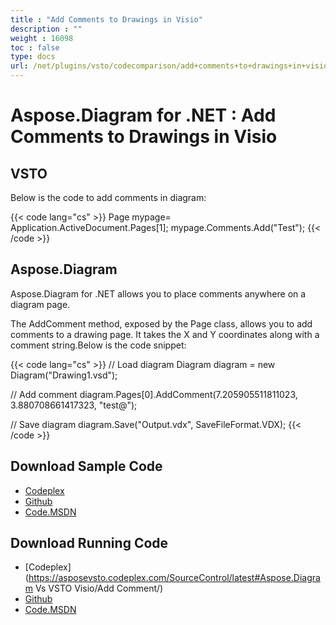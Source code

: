 ```yaml
---
title : "Add Comments to Drawings in Visio" 
description : "" 
weight : 16098 
toc : false
type: docs
url: /net/plugins/vsto/codecomparison/add+comments+to+drawings+in+visio/
---
```


# Aspose.Diagram for .NET : Add Comments to Drawings in Visio


## VSTO

Below is the code to add comments in diagram:

{{< code lang="cs" >}}
 Page mypage= Application.ActiveDocument.Pages[1];
 mypage.Comments.Add("Test");
{{< /code >}}

## Aspose.Diagram

Aspose.Diagram for .NET allows you to place comments anywhere on a diagram page.

The AddComment method, exposed by the Page class, allows you to add comments to a drawing page. It takes the X and Y coordinates along with a comment string.Below is the code snippet:

{{< code lang="cs" >}}
 // Load diagram
 Diagram diagram = new Diagram("Drawing1.vsd");

 // Add comment
 diagram.Pages[0].AddComment(7.205905511811023, 3.880708661417323, "test@");

 // Save diagram
 diagram.Save("Output.vdx", SaveFileFormat.VDX);
{{< /code >}}

## Download Sample Code

*   [Codeplex](https://asposevsto.codeplex.com/releases/view/617141)
*   [Github](https://github.com/aspose-diagram/Aspose.Diagram-for-.NET/releases/tag/AsposeDiagramVsVSTOv1.1)
*   [Code.MSDN](https://code.msdn.microsoft.com/AsposeDiagram-Vs-VSTO-fb086932)

## Download Running Code

*   [Codeplex](https://asposevsto.codeplex.com/SourceControl/latest#Aspose.Diagram Vs VSTO Visio/Add Comment/)
*   [Github](https://github.com/aspose-diagram/Aspose.Diagram-for-.NET/tree/master/Plugins/Aspose.Diagram%20Vs%20VSTO%20Visio/Code%20Comparison%20of%20Common%20Features/Add%20Comment)
*   [Code.MSDN](https://code.msdn.microsoft.com/AsposeDiagram-Vs-VSTO-fb086932/view/SourceCode#content)

